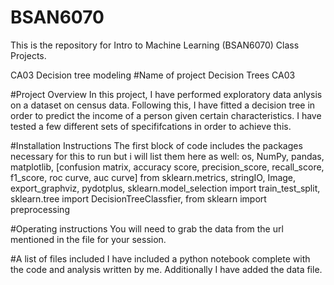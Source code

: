 # BSAN6070
This is the repository for Intro to Machine Learning (BSAN6070) Class Projects.

CA03
Decision tree modeling #Name of project Decision Trees CA03

#Project Overview In this project, I have performed exploratory data anlysis on a dataset on census data. Following this, I have fitted a decision tree in order to predict the income of a person given certain characteristics. I have tested a few different sets of specififcations in order to achieve this.

#Installation Instructions The first block of code includes the packages necessary for this to run but i will list them here as well: os, NumPy, pandas, matplotlib, [confusion matrix, accuracy score, precision_score, recall_score, f1_score, roc curve, auc curve] from sklearn.metrics, stringIO, Image, export_graphviz, pydotplus, sklearn.model_selection import train_test_split, sklearn.tree import DecisionTreeClassfier, from sklearn import preprocessing

#Operating instructions You will need to grab the data from the url mentioned in the file for your session.

#A list of files included I have included a python notebook complete with the code and analysis written by me. Additionally I have added the data file.
